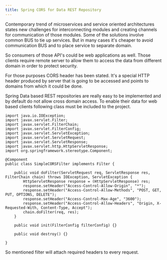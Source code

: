 ```yaml
---
title: Spring CORS for Data REST Repository
---
```


Contemporary trend of microservices and service oriented architectures states new challenges for interconnecting modules and creating channels for communication of those modules. 
Some of the solutions involve common BUS to tie up services. But in many cases it's cheaper to avoid communication BUS and to place service to separate domain.

So consumers of those API's could be web applications as well. Those clients require remote server to allow them to access the data from different domain in order to protect security.

For those purposes CORS header has been stated. It's a special HTTP header produced by server that is going to be accessed and points to domains from which it could be done.

Spring Data based REST repositories are really easy to be implemented and by default do not allow cross domain access. To enable their data for web based clients following class must be included to the project.

```
import java.io.IOException;
import javax.servlet.Filter;
import javax.servlet.FilterChain;
import javax.servlet.FilterConfig;
import javax.servlet.ServletException;
import javax.servlet.ServletRequest;
import javax.servlet.ServletResponse;
import javax.servlet.http.HttpServletResponse;
import org.springframework.stereotype.Component;

@Component
public class SimpleCORSFilter implements Filter {

	public void doFilter(ServletRequest req, ServletResponse res, FilterChain chain) throws IOException, ServletException {
		HttpServletResponse response = (HttpServletResponse) res;
		response.setHeader("Access-Control-Allow-Origin", "*");
		response.setHeader("Access-Control-Allow-Methods", "POST, GET, PUT, OPTIONS, DELETE");
		response.setHeader("Access-Control-Max-Age", "3600");
		response.setHeader("Access-Control-Allow-Headers", "Origin, X-Requested-With, Content-Type, Accept");
		chain.doFilter(req, res);
	}

	public void init(FilterConfig filterConfig) {}

	public void destroy() {}

}
```

So mentioned filter will attach required headers to every request. 
